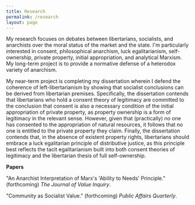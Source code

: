 ```yaml
---
title: Research
permalink: /research
layout: page
---
```


My research focuses on debates between libertarians, socialists, and anarchists over the moral status of the market and the state. I'm particularly interested in consent, philosophical anarchism, luck egalitarianism, self-ownership, private property, initial appropriation, and analytical Marxism. My long-term project is to provide a normative defense of a heterodox variety of anarchism.

My near-term project is completing my dissertation wherein I defend the coherence of left-libertarianism by showing that socialist conclusions can be derived from libertarian premises. Specifically, the dissertation contends that libertarians who hold a consent theory of legitimacy are committed to the conclusion that consent is also a necessary condition of the initial appropriation of private property, as property ownership is a form of legitimacy in the relevant sense. However, given that (practically) no one has consented to the appropriation of natural resources, it follows that no one is entitled to the private property they claim. Finally, the dissertation contends that, in the absence of existent property rights, libertarians should embrace a luck egalitarian principle of distributive justice, as this principle best reflects the tacit egalitarianism built into both consent theories of legitimacy and the libertarian thesis of full self-ownership.

**Papers**

"An Anarchist Interpretation of Marx's 'Ability to Needs' Principle." (forthcoming) _The Journal of Value Inquiry_.

"Community as Socialist Value." (forthcoming) _Public Affairs Quarterly_.
